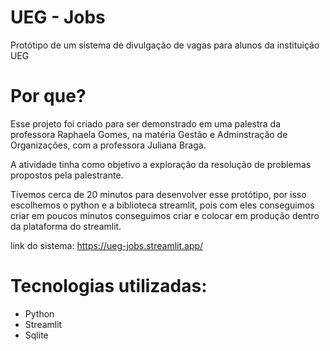 # UEG - Jobs
Protótipo de um sistema de divulgação de vagas para alunos da instituição UEG

# Por que?
Esse projeto foi criado para ser demonstrado em uma palestra da professora Raphaela Gomes, na matéria Gestão e Adminstração de Organizações, com a professora Juliana Braga.

A atividade tinha como objetivo a exploração da resolução de problemas propostos pela palestrante.

Tivemos cerca de 20 minutos para desenvolver esse protótipo, por isso escolhemos o python e a biblioteca streamlit, pois com eles conseguimos criar em poucos minutos conseguimos criar e colocar em produção dentro da plataforma do streamlit.

link do sistema: https://ueg-jobs.streamlit.app/

# Tecnologias utilizadas:
- Python
- Streamlit
- Sqlite


